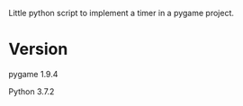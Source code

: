 Little python script to implement a timer in a pygame project.

# Version
pygame 1.9.4

Python 3.7.2
